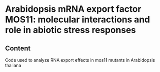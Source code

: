 # Arabidopsis mRNA export factor MOS11: molecular interactions and role in abiotic stress responses

## Content
Code used to analyze RNA export effects in mos11 mutants in Arabidopsis thaliana
